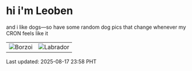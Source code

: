 # hi i'm Leoben

and i like dogs—so have some random dog pics that change whenever my CRON feels like it

|  |  |
|--------|----------|
| ![Borzoi](https://random-dog-vercel.vercel.app/api/random-borzoi?v=1755446332) | ![Labrador](https://random-dog-vercel.vercel.app/api/random-labrador?v=1755446332) |

Last updated: 2025-08-17 23:58 PHT
